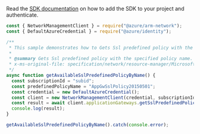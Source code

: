 Read the [SDK documentation](https://github.com/Azure/azure-sdk-for-js/blob/%40azure%2Farm-network_27.0.0/sdk/network/arm-network/README.md) on how to add the SDK to your project and authenticate.

```javascript
const { NetworkManagementClient } = require("@azure/arm-network");
const { DefaultAzureCredential } = require("@azure/identity");

/**
 * This sample demonstrates how to Gets Ssl predefined policy with the specified policy name.
 *
 * @summary Gets Ssl predefined policy with the specified policy name.
 * x-ms-original-file: specification/network/resource-manager/Microsoft.Network/stable/2021-05-01/examples/ApplicationGatewayAvailableSslOptionsPredefinedPolicyGet.json
 */
async function getAvailableSslPredefinedPolicyByName() {
  const subscriptionId = "subid";
  const predefinedPolicyName = "AppGwSslPolicy20150501";
  const credential = new DefaultAzureCredential();
  const client = new NetworkManagementClient(credential, subscriptionId);
  const result = await client.applicationGateways.getSslPredefinedPolicy(predefinedPolicyName);
  console.log(result);
}

getAvailableSslPredefinedPolicyByName().catch(console.error);
```
